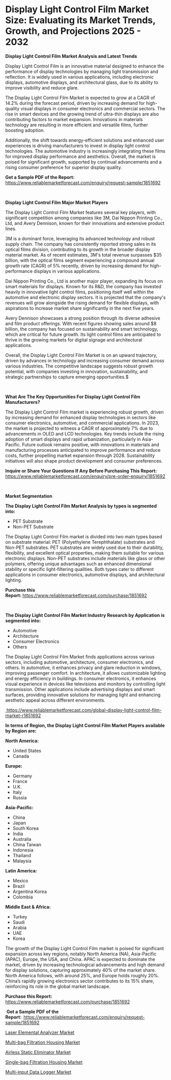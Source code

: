 <p><h1>Display Light Control Film Market Size: Evaluating its Market Trends, Growth, and Projections 2025 - 2032</h1></p><p><strong>Display Light Control Film Market Analysis and Latest Trends</strong></p>
<p><p>Display Light Control Film is an innovative material designed to enhance the performance of display technologies by managing light transmission and reflection. It is widely used in various applications, including electronic displays, automotive displays, and architectural glass, due to its ability to improve visibility and reduce glare.</p><p>The Display Light Control Film Market is expected to grow at a CAGR of 14.2% during the forecast period, driven by increasing demand for high-quality visual displays in consumer electronics and commercial sectors. The rise in smart devices and the growing trend of ultra-thin displays are also contributing factors to market expansion. Innovations in materials technology are resulting in more efficient and versatile films, further boosting adoption.</p><p>Additionally, the shift towards energy-efficient solutions and enhanced user experiences is driving manufacturers to invest in display light control technologies. The automotive industry is increasingly integrating these films for improved display performance and aesthetics. Overall, the market is poised for significant growth, supported by continual advancements and a rising consumer preference for superior display quality.</p></p>
<p><strong>Get a Sample PDF of the Report:&nbsp;</strong> <a href="https://www.reliablemarketforecast.com/enquiry/request-sample/1851692?utm_campaign=1170&utm_medium=2&utm_source=Github&utm_content=ia&utm_term=26032025&utm_id=display-light-control-film">https://www.reliablemarketforecast.com/enquiry/request-sample/1851692</a></p>
<p>&nbsp;</p>
<p><strong>Display Light Control Film Major Market Players</strong></p>
<p><p>The Display Light Control Film Market features several key players, with significant competition among companies like 3M, Dai Nippon Printing Co., Ltd, and Avery Dennison, known for their innovations and extensive product lines. </p><p>3M is a dominant force, leveraging its advanced technology and robust supply chain. The company has consistently reported strong sales in its optical films division, contributing to its growth in the broader display material market. As of recent estimates, 3M's total revenue surpasses $35 billion, with the optical films segment experiencing a compound annual growth rate (CAGR) of 5% recently, driven by increasing demand for high-performance displays in various applications.</p><p>Dai Nippon Printing Co., Ltd is another major player, expanding its focus on smart materials for displays. Known for its R&D, the company has invested heavily in innovative light control films, positioning itself well within the automotive and electronic display sectors. It is projected that the company's revenues will grow alongside the rising demand for flexible displays, with aspirations to increase market share significantly in the next five years.</p><p>Avery Dennison showcases a strong position through its diverse adhesive and film product offerings. With recent figures showing sales around $8 billion, the company has focused on sustainability and smart technology, which are critical for future growth. Its light control films are anticipated to thrive in the growing markets for digital signage and architectural applications.</p><p>Overall, the Display Light Control Film Market is on an upward trajectory, driven by advances in technology and increasing consumer demand across various industries. The competitive landscape suggests robust growth potential, with companies investing in innovation, sustainability, and strategic partnerships to capture emerging opportunities.$</p></p>
<p>&nbsp;</p>
<p><strong>What Are The Key Opportunities For Display Light Control Film Manufacturers?</strong></p>
<p><p>The Display Light Control Film market is experiencing robust growth, driven by increasing demand for enhanced display technologies in sectors like consumer electronics, automotive, and commercial applications. In 2023, the market is projected to witness a CAGR of approximately 7% due to advancements in OLED and LCD technologies. Key trends include the rising adoption of smart displays and rapid urbanization, particularly in Asia-Pacific. Future outlook remains positive, with innovations in materials and manufacturing processes anticipated to improve performance and reduce costs, further propelling market expansion through 2028. Sustainability initiatives will also shape product development and consumer preferences.</p></p>
<p><strong>Inquire or Share Your Questions If Any Before Purchasing This Report:</strong> <a href="https://www.reliablemarketforecast.com/enquiry/pre-order-enquiry/1851692?utm_campaign=1170&utm_medium=2&utm_source=Github&utm_content=ia&utm_term=26032025&utm_id=display-light-control-film">https://www.reliablemarketforecast.com/enquiry/pre-order-enquiry/1851692</a></p>
<p>&nbsp;</p>
<p><strong>Market Segmentation</strong></p>
<p><strong>The Display Light Control Film Market Analysis by types is segmented into:</strong></p>
<p><ul><li>PET Substrate</li><li>Non-PET Substrate</li></ul></p>
<p><p>The Display Light Control Film market is divided into two main types based on substrate material: PET (Polyethylene Terephthalate) substrates and Non-PET substrates. PET substrates are widely used due to their durability, flexibility, and excellent optical properties, making them suitable for various electronic displays. Non-PET substrates include materials like glass or other polymers, offering unique advantages such as enhanced dimensional stability or specific light-filtering qualities. Both types cater to different applications in consumer electronics, automotive displays, and architectural lighting.</p></p>
<p><strong>Purchase this Report:&nbsp;</strong><a href="https://www.reliablemarketforecast.com/purchase/1851692?utm_campaign=1170&utm_medium=2&utm_source=Github&utm_content=ia&utm_term=26032025&utm_id=display-light-control-film">https://www.reliablemarketforecast.com/purchase/1851692</a></p>
<p>&nbsp;</p>
<p><strong>The Display Light Control Film Market Industry Research by Application is segmented into:</strong></p>
<p><ul><li>Automotive</li><li>Architecture</li><li>Consumer Electronics</li><li>Others</li></ul></p>
<p><p>The Display Light Control Film Market finds applications across various sectors, including automotive, architecture, consumer electronics, and others. In automotive, it enhances privacy and glare reduction in windows, improving passenger comfort. In architecture, it allows customizable lighting and energy efficiency in buildings. In consumer electronics, it enhances visual experience in devices like televisions and monitors by controlling light transmission. Other applications include advertising displays and smart surfaces, providing innovative solutions for managing light and enhancing aesthetic appeal across different environments.</p></p>
<p><a href="https://www.reliablemarketforecast.com/global-display-light-control-film-market-r1851692?utm_campaign=1170&utm_medium=2&utm_source=Github&utm_content=ia&utm_term=26032025&utm_id=display-light-control-film">&nbsp;https://www.reliablemarketforecast.com/global-display-light-control-film-market-r1851692</a></p>
<p><strong>In terms of Region, the Display Light Control Film Market Players available by Region are:</strong></p>
<p>
    <p> <strong> North America: </strong>
        <ul>
            <li>United States</li>
            <li>Canada</li>
        </ul>
        </p> 
    <p> <strong> Europe: </strong>
        <ul>
            <li>Germany</li>
            <li>France</li>
            <li>U.K.</li>
            <li>Italy</li>
            <li>Russia</li>
        </ul>
        </p> 
    <p> <strong> Asia-Pacific: </strong>
        <ul>
            <li>China</li>
            <li>Japan</li>
            <li>South Korea</li>
            <li>India</li>
            <li>Australia</li>
            <li>China Taiwan</li>
            <li>Indonesia</li>
            <li>Thailand</li>
            <li>Malaysia</li>
        </ul>
        </p> 
    <p> <strong> Latin America: </strong>
        <ul>
            <li>Mexico</li>
            <li>Brazil</li>
            <li>Argentina Korea</li>
            <li>Colombia</li>
        </ul>
        </p> 
    <p> <strong> Middle East & Africa: </strong>
        <ul>
            <li>Turkey</li>
            <li>Saudi</li>
            <li>Arabia</li>
            <li>UAE</li>
            <li>Korea</li>
        </ul>
    </p>
    </p>
<p><p>The growth of the Display Light Control Film market is poised for significant expansion across key regions, notably North America (NA), Asia-Pacific (APAC), Europe, the USA, and China. APAC is expected to dominate the market, driven by increasing technological advancements and high demand for display solutions, capturing approximately 40% of the market share. North America follows, with around 25%, and Europe holds roughly 20%. China’s rapidly growing electronics sector contributes to its 15% share, reinforcing its role in the global market landscape.</p></p>
<p><strong>Purchase this Report: </strong><a href="https://www.reliablemarketforecast.com/purchase/1851692?utm_campaign=1170&utm_medium=2&utm_source=Github&utm_content=ia&utm_term=26032025&utm_id=display-light-control-film">https://www.reliablemarketforecast.com/purchase/1851692</a></p>
<p>&nbsp;<strong>Get a Sample PDF of the Report:&nbsp;&nbsp;</strong><a href="https://www.reliablemarketforecast.com/enquiry/request-sample/1851692?utm_campaign=1170&utm_medium=2&utm_source=Github&utm_content=ia&utm_term=26032025&utm_id=display-light-control-film">https://www.reliablemarketforecast.com/enquiry/request-sample/1851692</a></p>
<p><strong></strong></p>
<p><p><a href="https://github.com/elhibacajka/Market-Research-Report-List-1/blob/main/laser-elemental-analyzer-market.md?utm_campaign=1170&utm_medium=2&utm_source=Github&utm_content=ia&utm_term=26032025&utm_id=display-light-control-film">Laser Elemental Analyzer Market</a></p><p><a href="https://github.com/lazregaartun/Market-Research-Report-List-1/blob/main/multi-bag-filtration-housing-market.md?utm_campaign=1170&utm_medium=2&utm_source=Github&utm_content=ia&utm_term=26032025&utm_id=display-light-control-film">Multi-bag Filtration Housing Market</a></p><p><a href="https://github.com/drevertevell/Market-Research-Report-List-1/blob/main/airless-static-eliminator-market.md?utm_campaign=1170&utm_medium=2&utm_source=Github&utm_content=ia&utm_term=26032025&utm_id=display-light-control-film">Airless Static Eliminator Market</a></p><p><a href="https://github.com/jolashta/Market-Research-Report-List-1/blob/main/single-bag-filtration-housing-market.md?utm_campaign=1170&utm_medium=2&utm_source=Github&utm_content=ia&utm_term=26032025&utm_id=display-light-control-film">Single-bag Filtration Housing Market</a></p><p><a href="https://github.com/ienamoun/Market-Research-Report-List-1/blob/main/multi-input-data-logger-market.md?utm_campaign=1170&utm_medium=2&utm_source=Github&utm_content=ia&utm_term=26032025&utm_id=display-light-control-film">Multi-input Data Logger Market</a></p></p>